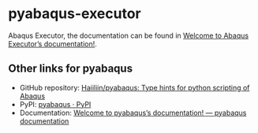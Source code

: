 # pyabaqus-executor
 Abaqus Executor, the documentation can be found in [Welcome to Abaqus Executor’s documentation!](https://haiiliin.com/pyabaqus-executor).

## Other links for pyabaqus

- GitHub repository: [Haiiliin/pyabaqus: Type hints for python scripting of Abaqus](https://github.com/Haiiliin/pyabaqus)
- PyPI: [pyabaqus · PyPI](https://pypi.org/project/pyabaqus/)
- Documentation: [Welcome to pyabaqus’s documentation! — pyabaqus documentation](https://haiiliin.com/pyabaqus/)

